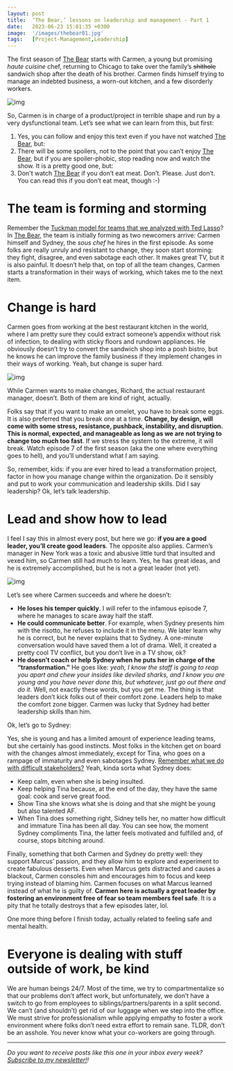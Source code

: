 ```yaml
---
layout: post
title:  ‘The Bear,’ lessons on leadership and management - Part 1
date:   2023-06-23 15:01:35 +0300
image:  '/images/thebear01.jpg'
tags:   [Project-Management,Leadership]
---
```


The first season of [The Bear](https://www.imdb.com/title/tt14452776/) starts with Carmen, a young but promising *haute cuisine* chef, returning to Chicago to take over the family’s ~~shithole~~ sandwich shop after the death of his brother. Carmen finds himself trying to manage an indebted business, a worn-out kitchen, and a few disorderly workers.

![img]({{site.baseurl}}/images/thebear01.jpg#center)

So, Carmen is in charge of a product/project in terrible shape and run by a very dysfunctional team. Let’s see what we can learn from this, but first:

1. Yes, you can follow and enjoy this text even if you have not watched [The Bear](https://www.imdb.com/title/tt14452776/), but:
2. There will be some spoilers, not to the point that you can’t enjoy [The Bear](https://www.imdb.com/title/tt14452776/), but if you are spoiler-phobic, stop reading now and watch the show. It is a pretty good one, but:
3. Don't watch [The Bear](https://www.imdb.com/title/tt14452776/) if you don’t eat meat. Don’t. Please. Just don’t. You can read this if you don’t eat meat, though :-)

# The team is forming and storming

Remember the [Tuckman model for teams that we analyzed with Ted Lasso](https://popcultureguidetopm.substack.com/p/ted-lasso-and-the-tuckman-model-for)? In [The Bear](https://www.imdb.com/title/tt14452776/), the team is initially forming as two newcomers arrive: Carmen himself and Sydney, the *sous chef* he hires in the first episode. As some folks are really unruly and resistant to change, they soon start storming: they fight, disagree, and even sabotage each other. It makes great TV, but it is also painful. It doesn’t help that, on top of all the team changes, Carmen starts a transformation in their ways of working, which takes me to the next item.

# Change is hard

Carmen goes from working at the best restaurant kitchen in the world, where I am pretty sure they could extract someone’s appendix without risk of infection, to dealing with sticky floors and rundown appliances. He obviously doesn’t try to convert the sandwich shop into a posh bistro, but he knows he can improve the family business if they implement changes in their ways of working. Yeah, but change is super hard.

![img]({{site.baseurl}}/images/thebear02.jpg#center)

While Carmen wants to make changes, Richard, the actual restaurant manager, doesn’t. Both of them are kind of right, actually.

Folks say that if you want to make an omelet, you have to break some eggs. It is also preferred that you break one at a time. **Change, by design, will come with some stress, resistance, pushback, instability, and disruption. This is normal, expected, and manageable as long as we are not trying to change too much too fast**. If we stress the system to the extreme, it will break. Watch episode 7 of the first season (aka the one where everything goes to hell), and you’ll understand what I am saying.

So, remember, kids: if you are ever hired to lead a transformation project, factor in how you manage change within the organization. Do it sensibly and put to work your communication and leadership skills. Did I say leadership? Ok, let’s talk leadership.

# Lead and show how to lead

I feel I say this in almost every post, but here we go: **if you are a good leader, you’ll create good leaders**. The opposite also applies. Carmen’s manager in New York was a toxic and abusive little turd that insulted and vexed him, so Carmen still had much to learn. Yes, he has great ideas, and he is extremely accomplished, but he is not a great leader (not yet). 

![img]({{site.baseurl}}/images/thebear03.png#center)

Let’s see where Carmen succeeds and where he doesn’t:

- **He loses his temper quickly**. I will refer to the infamous episode 7, where he manages to scare away half the staff.
- **He could communicate better**. For example, when Sydney presents him with the risotto, he refuses to include it in the menu. We later learn why he is correct, but he never explains that to Sydney. A one-minute conversation would have saved them a lot of drama. Well, it created a pretty cool TV conflict, but you don’t live in a TV show, ok?
- **He doesn’t coach or help Sydney when he puts her in charge of the “transformation.”** He goes like: *yeah, I know the staff is going to reap you apart and chew your insides like deviled sharks, and I know you are young and you have never done this, but whatever, just go out there and do it*. Well, not exactly these words, but you get me. The thing is that leaders don’t kick folks out of their comfort zone. Leaders help to make the comfort zone bigger. Carmen was lucky that Sydney had better leadership skills than him.

Ok, let’s go to Sydney: 

Yes, she is young and has a limited amount of experience leading teams, but she certainly has good instincts. Most folks in the kitchen get on board with the changes almost immediately, except for Tina, who goes on a rampage of immaturity and even sabotages Sydney. [Remember what we do with difficult stakeholders?](https://popcultureguidetopm.substack.com/p/enemies-to-lovers-turn-difficult) Yeah, kinda sorta what Sydney does:

- Keep calm, even when she is being insulted.
- Keep helping Tina because, at the end of the day, they have the same goal: cook and serve great food.
- Show Tina she knows what she is doing and that she might be young but also talented AF.
- When Tina does something right, Sidney tells her, no matter how difficult and immature Tina has been all day. You can see how, the moment Sydney compliments Tina, the latter feels motivated and fulfilled and, of course, stops bitching around.

Finally, something that both Carmen and Sydney do pretty well: they support Marcus’ passion, and they allow him to explore and experiment to create fabulous desserts. Even when Marcus gets distracted and causes a blackout, Carmen consoles him and encourages him to focus and keep trying instead of blaming him. Carmen focuses on what Marcus learned instead of what he is guilty of. **Carmen here is actually a great leader by fostering an environment free of fear so team members feel safe**. It is a pity that he totally destroys that a few episodes later, lol.

One more thing before I finish today, actually related to feeling safe and mental health.

# Everyone is dealing with stuff outside of work, be kind

We are human beings 24/7. Most of the time, we try to compartmentalize so that our problems don’t affect work, but unfortunately, we don’t have a switch to go from employees to siblings/partners/parents in a split second. We can’t (and shouldn’t) get rid of our luggage when we step into the office. We must strive for professionalism while applying empathy to foster a work environment where folks don’t need extra effort to remain sane. TLDR, don’t be an asshole. You never know what your co-workers are going through.

------

*Do you want to receive posts like this one in your inbox every week?  [<u>Subscribe to my newsletter!</u>](https://popcultureguidetopm.substack.com/)!* 